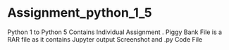 # Assignment_python_1_5

Python 1 to Python 5 Contains Individual Assignment .
Piggy Bank File is a RAR file as it contains Jupyter output Screenshot and .py Code File 
